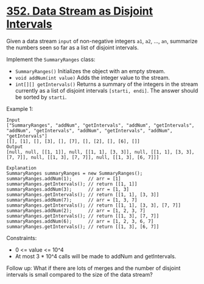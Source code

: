 # [352. Data Stream as Disjoint Intervals](https://leetcode.com/problems/data-stream-as-disjoint-intervals/description/)

Given a data stream `input` of non-negative integers `a1`, `a2`, ..., `an`, summarize the numbers seen so far as a list of disjoint intervals.

Implement the `SummaryRanges` class:

* `SummaryRanges()` Initializes the object with an empty stream.
* `void addNum(int value)` Adds the integer value to the stream.
* `int[][] getIntervals()` Returns a summary of the integers in the stream currently as a list of disjoint intervals `[starti, endi]`. The answer should be sorted by `starti`.
 

Example 1:

    Input
    ["SummaryRanges", "addNum", "getIntervals", "addNum", "getIntervals", "addNum", "getIntervals", "addNum", "getIntervals", "addNum", "getIntervals"]
    [[], [1], [], [3], [], [7], [], [2], [], [6], []]
    Output
    [null, null, [[1, 1]], null, [[1, 1], [3, 3]], null, [[1, 1], [3, 3], [7, 7]], null, [[1, 3], [7, 7]], null, [[1, 3], [6, 7]]]

    Explanation
    SummaryRanges summaryRanges = new SummaryRanges();
    summaryRanges.addNum(1);      // arr = [1]
    summaryRanges.getIntervals(); // return [[1, 1]]
    summaryRanges.addNum(3);      // arr = [1, 3]
    summaryRanges.getIntervals(); // return [[1, 1], [3, 3]]
    summaryRanges.addNum(7);      // arr = [1, 3, 7]
    summaryRanges.getIntervals(); // return [[1, 1], [3, 3], [7, 7]]
    summaryRanges.addNum(2);      // arr = [1, 2, 3, 7]
    summaryRanges.getIntervals(); // return [[1, 3], [7, 7]]
    summaryRanges.addNum(6);      // arr = [1, 2, 3, 6, 7]
    summaryRanges.getIntervals(); // return [[1, 3], [6, 7]]
 

Constraints:

* 0 <= value <= 10^4
* At most 3 * 10^4 calls will be made to addNum and getIntervals.
 

Follow up: What if there are lots of merges and the number of disjoint intervals is small compared to the size of the data stream?